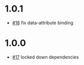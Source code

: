 1.0.1
=====
- [#18](https://github.com/EndangeredMassa/facile.js/pull/18) fix data-attribute binding

1.0.0
=====
- [#17](https://github.com/EndangeredMassa/facile.js/pull/17) locked down dependencies

